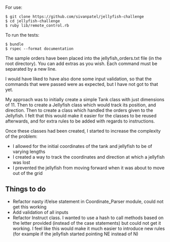 For use:

````
$ git clone https://github.com/sivanpatel/jellyfish-challenge
$ cd jellyfish-challenge
$ ruby lib/remote_control.rb
````

To run the tests:

````
$ bundle
$ rspec --format documentation
````

The sample orders have been placed into the jellyfish_orders.txt file (in the root directory). You can add extras as you wish. Each command must be separated by a new line.

I would have liked to have also done some input validation, so that the commands that were passed were as expected, but I have not got to that yet.

My approach was to initially create a simple Tank class with just dimensions of 11. Then to create a Jellyfish class which would track its position, and direction. Then to create a class which handled the orders given to the Jellyfish. I felt that this would make it easier for the classes to be reused afterwards, and for extra rules to be added with regards to instructions.

Once these classes had been created, I started to increase the complexity of the problem:
* I allowed for the initial coordinates of the tank and jellyfish to be of varying lengths
* I created a way to track the coordinates and direction at which a jellyfish was lost
* I prevented the jellyfish from moving forward when it was about to move out of the grid

## Things to do

* Refactor nasty if/else statement in Coordinate_Parser module, could not get this working
* Add validation of all inputs
* Refactor Instruct class. I wanted to use a hash to call methods based on the letter provided (instead of the case statements) but could not get it working. I feel like this would make it much easier to introduce new rules (for example if the jellyfish started pointing NE instead of N)
